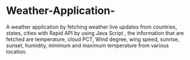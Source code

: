 # Weather-Application-
A weather application by fetching weather live updates from countries, states, cities with  Rapid API by using Java Script , the information that are fetched are  temperature, cloud PCT, Wind degree, wing speed, sunrise, sunset, humidity, minimum and maximum temperature from various location.
